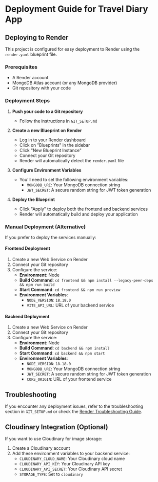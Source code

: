 # Deployment Guide for Travel Diary App

## Deploying to Render

This project is configured for easy deployment to Render using the `render.yaml` blueprint file.

### Prerequisites

- A Render account
- MongoDB Atlas account (or any MongoDB provider)
- Git repository with your code

### Deployment Steps

1. **Push your code to a Git repository**
   - Follow the instructions in `GIT_SETUP.md`

2. **Create a new Blueprint on Render**
   - Log in to your Render dashboard
   - Click on "Blueprints" in the sidebar
   - Click "New Blueprint Instance"
   - Connect your Git repository
   - Render will automatically detect the `render.yaml` file

3. **Configure Environment Variables**
   - You'll need to set the following environment variables:
     - `MONGODB_URI`: Your MongoDB connection string
     - `JWT_SECRET`: A secure random string for JWT token generation

4. **Deploy the Blueprint**
   - Click "Apply" to deploy both the frontend and backend services
   - Render will automatically build and deploy your application

### Manual Deployment (Alternative)

If you prefer to deploy the services manually:

#### Frontend Deployment

1. Create a new Web Service on Render
2. Connect your Git repository
3. Configure the service:
   - **Environment**: Node
   - **Build Command**: `cd frontend && npm install --legacy-peer-deps && npm run build`
   - **Start Command**: `cd frontend && npm run preview`
   - **Environment Variables**:
     - `NODE_VERSION`: `18.18.0`
     - `VITE_API_URL`: URL of your backend service

#### Backend Deployment

1. Create a new Web Service on Render
2. Connect your Git repository
3. Configure the service:
   - **Environment**: Node
   - **Build Command**: `cd backend && npm install`
   - **Start Command**: `cd backend && npm start`
   - **Environment Variables**:
     - `NODE_VERSION`: `18.18.0`
     - `MONGODB_URI`: Your MongoDB connection string
     - `JWT_SECRET`: A secure random string for JWT token generation
     - `CORS_ORIGIN`: URL of your frontend service

## Troubleshooting

If you encounter any deployment issues, refer to the troubleshooting section in `GIT_SETUP.md` or check the [Render Troubleshooting Guide](https://render.com/docs/troubleshooting-deploys).

## Cloudinary Integration (Optional)

If you want to use Cloudinary for image storage:

1. Create a Cloudinary account
2. Add these environment variables to your backend service:
   - `CLOUDINARY_CLOUD_NAME`: Your Cloudinary cloud name
   - `CLOUDINARY_API_KEY`: Your Cloudinary API key
   - `CLOUDINARY_API_SECRET`: Your Cloudinary API secret
   - `STORAGE_TYPE`: Set to `cloudinary`